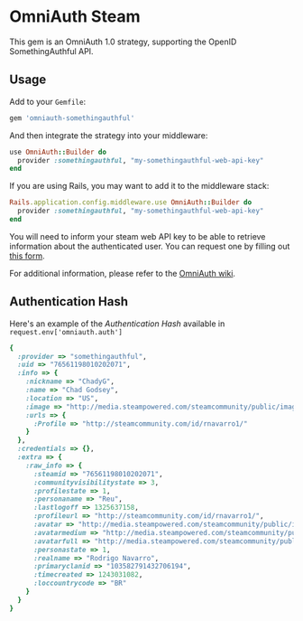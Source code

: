 # OmniAuth Steam

This gem is an OmniAuth 1.0 strategy, supporting the OpenID SomethingAuthful API.

## Usage

Add to your `Gemfile`:

```ruby
gem 'omniauth-somethingauthful'
```

And then integrate the strategy into your middleware:

```ruby
use OmniAuth::Builder do
  provider :somethingauthful, "my-somethingauthful-web-api-key"
end
```

If you are using Rails, you may want to add it to the middleware stack:

```ruby
Rails.application.config.middleware.use OmniAuth::Builder do
  provider :somethingauthful, "my-somethingauthful-web-api-key"
end
```

You will need to inform your steam web API key to be able to retrieve information about the authenticated user. You can request one by filling out [this form](http://steamcommunity.com/dev/apikey).

For additional information, please refer to the [OmniAuth wiki](https://github.com/intridea/omniauth/wiki).

## Authentication Hash

Here's an example of the *Authentication Hash* available in `request.env['omniauth.auth']`

```ruby
{
  :provider => "somethingauthful",
  :uid => "76561198010202071",
  :info => {
    :nickname => "ChadyG",
    :name => "Chad Godsey",
    :location => "US",
    :image => "http://media.steampowered.com/steamcommunity/public/images/avatars/3c/3c91a935dca0c1e243f3a67a198b0abea9cf6d48_medium.jpg",
    :urls => {
      :Profile => "http://steamcommunity.com/id/rnavarro1/"
    }
  },
  :credentials => {},
  :extra => {
    :raw_info => {
      :steamid => "76561198010202071",
      :communityvisibilitystate => 3,
      :profilestate => 1,
      :personaname => "Reu",
      :lastlogoff => 1325637158,
      :profileurl => "http://steamcommunity.com/id/rnavarro1/",
      :avatar => "http://media.steampowered.com/steamcommunity/public/images/avatars/3c/3c91a935dca0c1e243f3a67a198b0abea9cf6d48.jpg",
      :avatarmedium => "http://media.steampowered.com/steamcommunity/public/images/avatars/3c/3c91a935dca0c1e243f3a67a198b0abea9cf6d48_medium.jpg",
      :avatarfull => "http://media.steampowered.com/steamcommunity/public/images/avatars/3c/3c91a935dca0c1e243f3a67a198b0abea9cf6d48_full.jpg",
      :personastate => 1,
      :realname => "Rodrigo Navarro",
      :primaryclanid => "103582791432706194",
      :timecreated => 1243031082,
      :loccountrycode => "BR"
    }
  }
}
```

